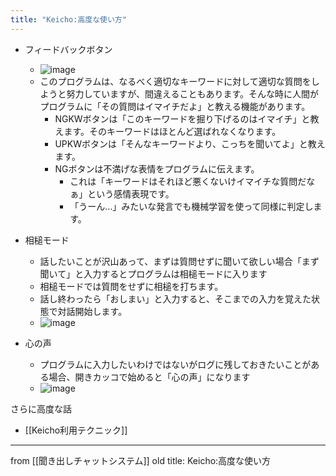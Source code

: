 ```yaml
---
title: "Keicho:高度な使い方"
---
```


- フィードバックボタン
    - ![image](https://gyazo.com/18586eb69b473aadd2f29140b28c0578/thumb/1000)
    - このプログラムは、なるべく適切なキーワードに対して適切な質問をしようと努力していますが、間違えることもあります。そんな時に人間がプログラムに「その質問はイマイチだよ」と教える機能があります。
        - NGKWボタンは「このキーワードを掘り下げるのはイマイチ」と教えます。そのキーワードはほとんど選ばれなくなります。
        - UPKWボタンは「そんなキーワードより、こっちを聞いてよ」と教えます。
        - NGボタンは不満げな表情をプログラムに伝えます。
            - これは「キーワードはそれほど悪くないけイマイチな質問だなぁ」という感情表現です。
            - 「うーん…」みたいな発言でも機械学習を使って同様に判定します。
- 相槌モード
    - 話したいことが沢山あって、まずは質問せずに聞いて欲しい場合「まず聞いて」と入力するとプログラムは相槌モードに入ります
    - 相槌モードでは質問をせずに相槌を打ちます。
    - 話し終わったら「おしまい」と入力すると、そこまでの入力を覚えた状態で対話開始します。
    - ![image](https://gyazo.com/c5fd4cedca7269fa414e7a55bd77d972/thumb/1000)

- 心の声
    - プログラムに入力したいわけではないがログに残しておきたいことがある場合、開きカッコで始めると「心の声」になります
    - ![image](https://gyazo.com/b3e2cf69cd3d2f5d79c43134bdf2a0d0/thumb/1000)

さらに高度な話
- [[Keicho利用テクニック]]

---
from [[聞き出しチャットシステム]]
old title: Keicho:高度な使い方

